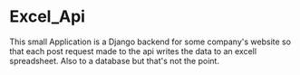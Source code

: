 # Excel_Api
This small Application is a Django backend for some company's website so that each post request made to the api writes the data to an excell spreadsheet. Also to a database but that's not the point.
